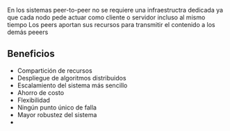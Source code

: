 En los sistemas peer-to-peer no se requiere una infraestructra dedicada ya que cada nodo pede actuar como cliente o servidor incluso al mismo tiempo
Los peers aportan sus recursos para transmitir el contenido a los demás peeers

## Beneficios
- Compartición de recursos
- Despliegue de algoritmos distribuidos
- Escalamiento del sistema más sencillo
- Ahorro de costo
- Flexibilidad
- Ningún punto único de falla
- Mayor robustez del sistema
- 